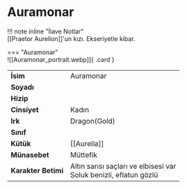 # Auramonar   
  
<div class="grid" markdown>  
  
!!! note inline "İlave Notlar"  
	[[Praetor Aurelion]]'un kızı. Ekseriyetle kibar.  
  
<div class="grid" markdown>  
  
=== "Auramonar"  
	![[Auramonar_portrait.webp]]{ .card }  
  
  
  
|  |  |  
|---|---|  
| **İsim** | Auramonar |  
| **Soyadı** |  |  
| **Hizip** |  |  
| **Cinsiyet** | Kadın |  
| **Irk** | Dragon(Gold) |  
| **Sınıf** |  |  
| **Kütük** | [[Aurelia]] |  
| **Münasebet** | Müttefik |  
| **Karakter Betimi** | Altın sarısı saçları ve elbisesi var<br>Soluk benizli, eflatun gözlü |  
</div></div>
